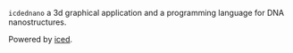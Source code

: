 `icdednano` a 3d graphical application and a programming language for 
DNA nanostructures. 

Powered by [iced](https://github.com/hecrj/iced).
